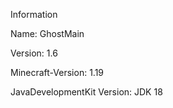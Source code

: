 Information

Name: GhostMain

Version: 1.6

Minecraft-Version: 1.19

JavaDevelopmentKit Version: JDK 18
